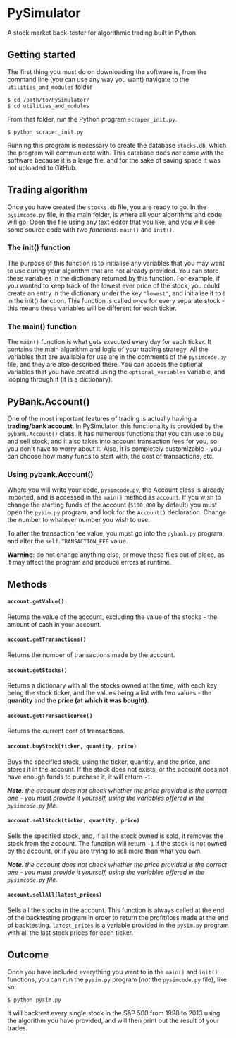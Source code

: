 
# PySimulator
A stock market back-tester for algorithmic trading built in Python.

## Getting started
The first thing you must do on downloading the software is, from the command line (you can use any way
  you want) navigate to the `utilities_and_modules` folder

  ```
  $ cd /path/to/PySimulator/
  $ cd utilities_and_modules
  ```

  From that folder, run the Python program `scraper_init.py`.

  ```
  $ python scraper_init.py
  ```

  Running this program is necessary to
  create the database `stocks.db`, which the program will communicate with. This database does *not* come
  with the software because it is a large file, and for the sake of saving space it was not
  uploaded to GitHub.

## Trading algorithm

  Once you have created the `stocks.db` file, you are ready to go. In the `pysimcode.py` file, in the main
  folder, is where all your algorithms and code will go. Open the file using any text editor that you like,
  and you will see some source code with *two functions:* `main()` and `init()`.

  ### The init() function
  The purpose of this function is to initialise any variables that you may want to use during your algorithm
  that are not already provided. You can store these variables in the dictionary returned by this function. For
  example, if you wanted to keep track of the lowest ever price of the stock, you could create an entry
  in the dictionary under the key `"lowest"`, and initialise it to `0` in the init() function. This function
  is called *once* for every separate stock - this means these variables will be different for each ticker.

  ### The main() function
  The `main()` function is what gets executed every day for each ticker. It contains the main algorithm and logic
  of your trading strategy. All the variables that are available for use are in the comments of the `pysimcode.py` file, and they are also described there. You can access the optional variables that you have created using the `optional_variables` variable, and looping through it (it is a dictionary).

## PyBank.Account()
One of the most important features of trading is actually having a **trading/bank account**. In PySimulator, this functionality is provided by the `pybank.Account()` class. It has numerous functions that you can use to buy and sell stock, and it also takes into account transaction fees for you, so you don't have to worry about it. Also, it is completely customizable - you can choose how many funds to start with, the cost of transactions, etc.

### Using pybank.Account()
Where you will write your code, `pysimcode.py`, the Account class is already imported, and is accessed in the `main()` method as `account`. If you wish to change the starting funds of the account (`$100,000` by default) you must open the `pysim.py` program, and look for the `Account()` declaration. Change the number to whatever number you wish to use.

To alter the transaction fee value, you must go into the `pybank.py` program, and alter the `self.TRANSACTION_FEE` value.

**Warning**: do not change anything else, or move these files out of place, as it may affect the program and produce errors at runtime.

## Methods

#### `account.getValue()`
Returns the value of the account, excluding the value of the stocks - the amount of cash in your account.

#### `account.getTransactions()`
Returns the number of transactions made by the account.

#### `account.getStocks()`

Returns a dictionary with all the stocks owned at the time, with each key being the stock ticker, and the values being a list with two values - the **quantity** and the **price (at which it was bought)**.

#### `account.getTransactionFee()`
Returns the current cost of transactions.

#### `account.buyStock(ticker, quantity, price)`
Buys the specified stock, using the ticker, quantity, and the price, and stores it in the account. If the stock does not exists, or the account does not have enough funds to purchase it, it will return `-1`.

_**Note**: the account does not check whether the price provided is the correct one - you must provide it yourself, using the variables offered in the `pysimcode.py` file._

#### `account.sellStock(ticker, quantity, price)`
Sells the specified stock, and, if all the stock owned is sold, it removes the stock from the account. The function will return `-1` if the stock is not owned by the account, or if you are trying to sell more than what you own.

_**Note**: the account does not check whether the price provided is the correct one - you must provide it yourself, using the variables offered in the `pysimcode.py` file._

#### `account.sellAll(latest_prices)`
Sells all the stocks in the account. This function is always called at the end of the backtesting program in order to return the profit/loss made at the end of backtesting. `latest_prices` is a variable provided in the `pysim.py` program with all the last stock prices for each ticker.


## Outcome
  Once you have included everything you want to in the `main()` and `init()` functions, you can run the `pysim.py` program (*not* the `pysimcode.py` file), like so:

  ```
  $ python pysim.py
  ```

  It will backtest every single stock in the S&P 500 from 1998 to 2013 using the algorithm you have provided,
  and will then print out the result of your trades.
